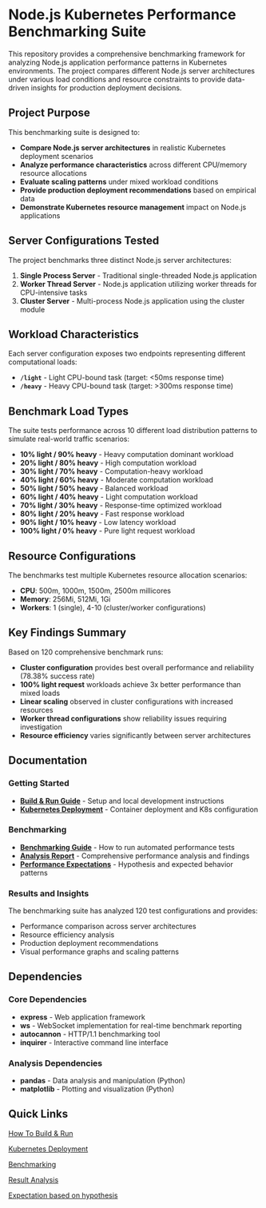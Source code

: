 # Node.js Kubernetes Performance Benchmarking Suite

This repository provides a comprehensive benchmarking framework for analyzing Node.js application performance patterns in Kubernetes environments. The project compares different Node.js server architectures under various load conditions and resource constraints to provide data-driven insights for production deployment decisions.

## Project Purpose

This benchmarking suite is designed to:

- **Compare Node.js server architectures** in realistic Kubernetes deployment scenarios
- **Analyze performance characteristics** across different CPU/memory resource allocations
- **Evaluate scaling patterns** under mixed workload conditions
- **Provide production deployment recommendations** based on empirical data
- **Demonstrate Kubernetes resource management** impact on Node.js applications

## Server Configurations Tested

The project benchmarks three distinct Node.js server architectures:

1. **Single Process Server** - Traditional single-threaded Node.js application
2. **Worker Thread Server** - Node.js application utilizing worker threads for CPU-intensive tasks
3. **Cluster Server** - Multi-process Node.js application using the cluster module

## Workload Characteristics

Each server configuration exposes two endpoints representing different computational loads:

- **`/light`** - Light CPU-bound task (target: <50ms response time)
- **`/heavy`** - Heavy CPU-bound task (target: >300ms response time)

## Benchmark Load Types

The suite tests performance across 10 different load distribution patterns to simulate real-world traffic scenarios:

- **10% light / 90% heavy** - Heavy computation dominant workload
- **20% light / 80% heavy** - High computation workload
- **30% light / 70% heavy** - Computation-heavy workload
- **40% light / 60% heavy** - Moderate computation workload
- **50% light / 50% heavy** - Balanced workload
- **60% light / 40% heavy** - Light computation workload
- **70% light / 30% heavy** - Response-time optimized workload
- **80% light / 20% heavy** - Fast response workload
- **90% light / 10% heavy** - Low latency workload
- **100% light / 0% heavy** - Pure light request workload

## Resource Configurations

The benchmarks test multiple Kubernetes resource allocation scenarios:

- **CPU**: 500m, 1000m, 1500m, 2500m millicores
- **Memory**: 256Mi, 512Mi, 1Gi
- **Workers**: 1 (single), 4-10 (cluster/worker configurations)

## Key Findings Summary

Based on 120 comprehensive benchmark runs:

- **Cluster configuration** provides best overall performance and reliability (78.38% success rate)
- **100% light request** workloads achieve 3x better performance than mixed loads
- **Linear scaling** observed in cluster configurations with increased resources
- **Worker thread configurations** show reliability issues requiring investigation
- **Resource efficiency** varies significantly between server architectures

## Documentation

### Getting Started
- **[Build & Run Guide](docs/BUILD-RUN.md)** - Setup and local development instructions
- **[Kubernetes Deployment](docs/DEPLOYMENTS.md)** - Container deployment and K8s configuration

### Benchmarking
- **[Benchmarking Guide](docs/BENCHMARKS.md)** - How to run automated performance tests
- **[Analysis Report](docs/ANALYSIS_REPORT.md)** - Comprehensive performance analysis and findings
- **[Performance Expectations](docs/EXPECTATIONS.md)** - Hypothesis and expected behavior patterns

### Results and Insights
The benchmarking suite has analyzed 120 test configurations and provides:
- Performance comparison across server architectures
- Resource efficiency analysis
- Production deployment recommendations
- Visual performance graphs and scaling patterns

## Dependencies

### Core Dependencies
- **express** - Web application framework
- **ws** - WebSocket implementation for real-time benchmark reporting
- **autocannon** - HTTP/1.1 benchmarking tool
- **inquirer** - Interactive command line interface

### Analysis Dependencies
- **pandas** - Data analysis and manipulation (Python)
- **matplotlib** - Plotting and visualization (Python)

## Quick Links

[How To Build & Run](docs/BUILD-RUN.md)

[Kubernetes Deployment](docs/DEPLOYMENTS.md)

[Benchmarking](docs/BENCHMARKS.md)

[Result Analysis](docs/ANALYSIS_REPORT.md)

[Expectation based on hypothesis](docs/EXPECTATIONS.md)
